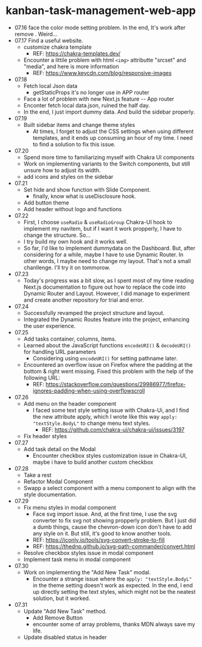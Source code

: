 # kanban-task-management-web-app

- 07.16 face the color mode setting problem. In the end, It's work after remove <CacheProvider>. Weird...
- 07.17 Find a useful website.
    - customize chakra template
        - REF: https://chakra-templates.dev/
    - Encounter a littile problem with html `<img>` attributte "srcset" and "media", and here is more information 
        - REF: https://www.keycdn.com/blog/responsive-images
- 07.18 
    - Fetch local Json data
        - getStaticProps it's no longer use in APP router
    - Face a lot of problem with new Next.js feature -- App router
    - Enconter fetch local data.json, ruined the half day.
    - In the end, I just import dummy data. And build the sidebar properly. 
- 07.19
    - Built sidebar items and change theme styles
        - At times, I forget to adjust the CSS settings when using different templates, and it ends up consuming an hour of my time. I need to find a solution to fix this issue.
- 07.20
    - Spend more time to familiarizing myself with Chakra UI components
    - Work on implementing variants to the Switch components, but still unsure how to adjust its width.
    - add icons and styles on the sidebar
- 07.21
    - Set hide and show function with Slide Component.
        - finally, know what is useDisclosure hook.
    - Add button theme
    - Add header without logo and functions
- 07.22
    - First, I choose `useRadio` & `useRadioGroup` Chakra-UI hook to implement my navitem, but if I want it work propperly, I have to change the structure. So...
    - I try build my own hook and it works well.
    - So far, I'd like to implement dummydata on the Dashboard. But, after considering for a while, maybe I have to use Dynamic Router. In other words, I maybe need to change my layout. That's not a small chanllenge. I'll try it on tommorow.
- 07.23
    - Today's progress was a bit slow, as I spent most of my time reading Next.js documentation to figure out how to replace the code into Dynamic Router and Layout. However, I did manage to experiment and create another repository for trial and error.
- 07.24
    - Successfully revamped the project structure and layout.
    - Integrated the Dynamic Routes feature into the project, enhancing the user experience. 
- 07.25
    - Add tasks container, columns, items.
    - Learned about the JavaScript functions `encodeURI()` & `decodeURI()` for handling URL parameters
        - Considering using `encodeURI()` for setting pathname later.
    - Encountered an overflow issue on Firefox where the padding at the bottom & right went missing. Fixed this problem with the help of the following URL:
        - REF: https://stackoverflow.com/questions/29986977/firefox-ignores-padding-when-using-overflowscroll
- 07.26
    - Add menu on the header component
        - I faced some text style setting issue with Chakra-Ui, and I find the new attribute apply, which I wrote like this way `apply: "textStyle.BodyL"` to change menu text styles.
            - REF: https://github.com/chakra-ui/chakra-ui/issues/3197
    - Fix header styles
- 07.27
    - Add task detail on the Modal
        - Encounter checkbox styles customization issue in Chakra-UI, maybe i have to build another custom checkbox
- 07.28
    - Take a rest  
    - Refactor Modal Component
    - Swapp a select component with a menu component to align with the style documentation.
- 07.29
    - Fix menu styles in modal component
        - Face svg import issue. And, at the first time, I use the svg converter to fix svg not showing propperly problem. But I just did a dumb things, cause the chevron-down icon don't have to add any style on it. But still, it's good to know another tools.
        - REF: https://iconly.io/tools/svg-convert-stroke-to-fill
        - REF: https://thednp.github.io/svg-path-commander/convert.html
    - Resolve checkbox styles issue in modal component
    - Implement task menu in modal component
- 07.30
    - Work on implementing the "Add New Task" modal. 
        - Encounter a strange issue where the `apply: "textStyle.BodyL"` in the theme setting doesn't work as expected. In the end, I end up directly setting the text styles, which might not be the neatest solution, but it worked.
- 07.31
    - Update "Add New Task" method.
        - Add Remove Button
        - encounter some of array problems, thanks MDN always save my life.
    - Update disabled status in header